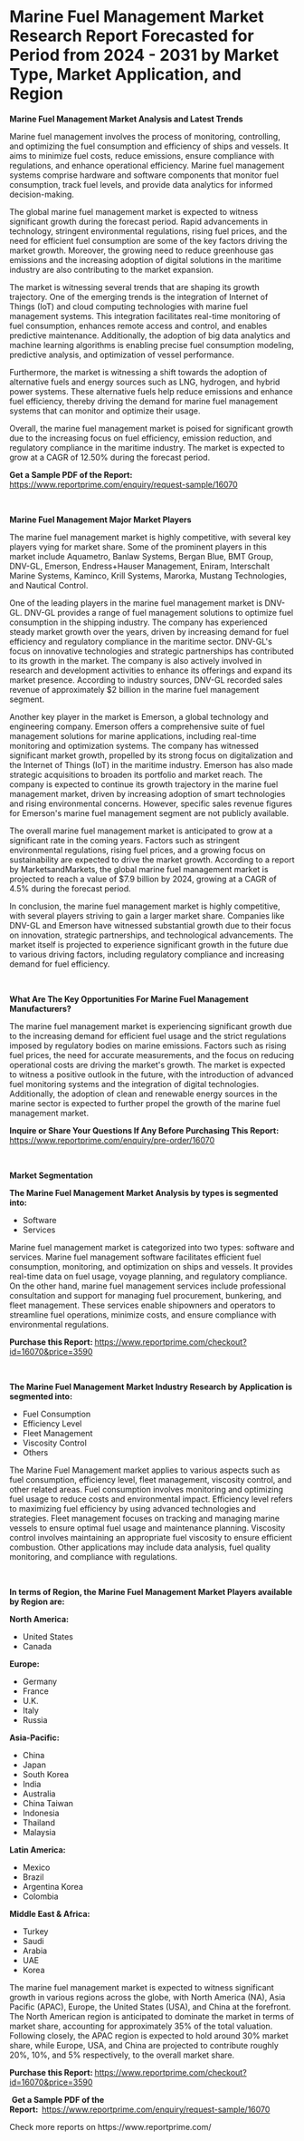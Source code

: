 <p><h1>Marine Fuel Management Market Research Report Forecasted for Period from 2024 -  2031 by Market Type, Market Application, and Region</h1></p><p><strong>Marine Fuel Management Market Analysis and Latest Trends</strong></p>
<p><p>Marine fuel management involves the process of monitoring, controlling, and optimizing the fuel consumption and efficiency of ships and vessels. It aims to minimize fuel costs, reduce emissions, ensure compliance with regulations, and enhance operational efficiency. Marine fuel management systems comprise hardware and software components that monitor fuel consumption, track fuel levels, and provide data analytics for informed decision-making.</p><p>The global marine fuel management market is expected to witness significant growth during the forecast period. Rapid advancements in technology, stringent environmental regulations, rising fuel prices, and the need for efficient fuel consumption are some of the key factors driving the market growth. Moreover, the growing need to reduce greenhouse gas emissions and the increasing adoption of digital solutions in the maritime industry are also contributing to the market expansion.</p><p>The market is witnessing several trends that are shaping its growth trajectory. One of the emerging trends is the integration of Internet of Things (IoT) and cloud computing technologies with marine fuel management systems. This integration facilitates real-time monitoring of fuel consumption, enhances remote access and control, and enables predictive maintenance. Additionally, the adoption of big data analytics and machine learning algorithms is enabling precise fuel consumption modeling, predictive analysis, and optimization of vessel performance.</p><p>Furthermore, the market is witnessing a shift towards the adoption of alternative fuels and energy sources such as LNG, hydrogen, and hybrid power systems. These alternative fuels help reduce emissions and enhance fuel efficiency, thereby driving the demand for marine fuel management systems that can monitor and optimize their usage.</p><p>Overall, the marine fuel management market is poised for significant growth due to the increasing focus on fuel efficiency, emission reduction, and regulatory compliance in the maritime industry. The market is expected to grow at a CAGR of 12.50% during the forecast period.</p></p>
<p><strong>Get a Sample PDF of the Report:&nbsp;</strong> <a href="https://www.reportprime.com/enquiry/request-sample/16070">https://www.reportprime.com/enquiry/request-sample/16070</a></p>
<p>&nbsp;</p>
<p><strong>Marine Fuel Management Major Market Players</strong></p>
<p><p>The marine fuel management market is highly competitive, with several key players vying for market share. Some of the prominent players in this market include Aquametro, Banlaw Systems, Bergan Blue, BMT Group, DNV-GL, Emerson, Endress+Hauser Management, Eniram, Interschalt Marine Systems, Kaminco, Krill Systems, Marorka, Mustang Technologies, and Nautical Control.</p><p>One of the leading players in the marine fuel management market is DNV-GL. DNV-GL provides a range of fuel management solutions to optimize fuel consumption in the shipping industry. The company has experienced steady market growth over the years, driven by increasing demand for fuel efficiency and regulatory compliance in the maritime sector. DNV-GL's focus on innovative technologies and strategic partnerships has contributed to its growth in the market. The company is also actively involved in research and development activities to enhance its offerings and expand its market presence. According to industry sources, DNV-GL recorded sales revenue of approximately $2 billion in the marine fuel management segment.</p><p>Another key player in the market is Emerson, a global technology and engineering company. Emerson offers a comprehensive suite of fuel management solutions for marine applications, including real-time monitoring and optimization systems. The company has witnessed significant market growth, propelled by its strong focus on digitalization and the Internet of Things (IoT) in the maritime industry. Emerson has also made strategic acquisitions to broaden its portfolio and market reach. The company is expected to continue its growth trajectory in the marine fuel management market, driven by increasing adoption of smart technologies and rising environmental concerns. However, specific sales revenue figures for Emerson's marine fuel management segment are not publicly available.</p><p>The overall marine fuel management market is anticipated to grow at a significant rate in the coming years. Factors such as stringent environmental regulations, rising fuel prices, and a growing focus on sustainability are expected to drive the market growth. According to a report by MarketsandMarkets, the global marine fuel management market is projected to reach a value of $7.9 billion by 2024, growing at a CAGR of 4.5% during the forecast period.</p><p>In conclusion, the marine fuel management market is highly competitive, with several players striving to gain a larger market share. Companies like DNV-GL and Emerson have witnessed substantial growth due to their focus on innovation, strategic partnerships, and technological advancements. The market itself is projected to experience significant growth in the future due to various driving factors, including regulatory compliance and increasing demand for fuel efficiency.</p></p>
<p>&nbsp;</p>
<p><strong>What Are The Key Opportunities For Marine Fuel Management Manufacturers?</strong></p>
<p><p>The marine fuel management market is experiencing significant growth due to the increasing demand for efficient fuel usage and the strict regulations imposed by regulatory bodies on marine emissions. Factors such as rising fuel prices, the need for accurate measurements, and the focus on reducing operational costs are driving the market's growth. The market is expected to witness a positive outlook in the future, with the introduction of advanced fuel monitoring systems and the integration of digital technologies. Additionally, the adoption of clean and renewable energy sources in the marine sector is expected to further propel the growth of the marine fuel management market.</p></p>
<p><strong>Inquire or Share Your Questions If Any Before Purchasing This Report:</strong> <a href="https://www.reportprime.com/enquiry/pre-order/16070">https://www.reportprime.com/enquiry/pre-order/16070</a></p>
<p>&nbsp;</p>
<p><strong>Market Segmentation</strong></p>
<p><strong>The Marine Fuel Management Market Analysis by types is segmented into:</strong></p>
<p><ul><li>Software</li><li>Services</li></ul></p>
<p><p>Marine fuel management market is categorized into two types: software and services. Marine fuel management software facilitates efficient fuel consumption, monitoring, and optimization on ships and vessels. It provides real-time data on fuel usage, voyage planning, and regulatory compliance. On the other hand, marine fuel management services include professional consultation and support for managing fuel procurement, bunkering, and fleet management. These services enable shipowners and operators to streamline fuel operations, minimize costs, and ensure compliance with environmental regulations.</p></p>
<p><strong>Purchase this Report:&nbsp;</strong><a href="https://www.reportprime.com/checkout?id=16070&price=3590">https://www.reportprime.com/checkout?id=16070&price=3590</a></p>
<p>&nbsp;</p>
<p><strong>The Marine Fuel Management Market Industry Research by Application is segmented into:</strong></p>
<p><ul><li>Fuel Consumption</li><li>Efficiency Level</li><li>Fleet Management</li><li>Viscosity Control</li><li>Others</li></ul></p>
<p><p>The Marine Fuel Management market applies to various aspects such as fuel consumption, efficiency level, fleet management, viscosity control, and other related areas. Fuel consumption involves monitoring and optimizing fuel usage to reduce costs and environmental impact. Efficiency level refers to maximizing fuel efficiency by using advanced technologies and strategies. Fleet management focuses on tracking and managing marine vessels to ensure optimal fuel usage and maintenance planning. Viscosity control involves maintaining an appropriate fuel viscosity to ensure efficient combustion. Other applications may include data analysis, fuel quality monitoring, and compliance with regulations.</p></p>
<p>&nbsp;</p>
<p><strong>In terms of Region, the Marine Fuel Management Market Players available by Region are:</strong></p>
<p>
    <p> <strong> North America: </strong>
        <ul>
            <li>United States</li>
            <li>Canada</li>
        </ul>
        </p> 
    <p> <strong> Europe: </strong>
        <ul>
            <li>Germany</li>
            <li>France</li>
            <li>U.K.</li>
            <li>Italy</li>
            <li>Russia</li>
        </ul>
        </p> 
    <p> <strong> Asia-Pacific: </strong>
        <ul>
            <li>China</li>
            <li>Japan</li>
            <li>South Korea</li>
            <li>India</li>
            <li>Australia</li>
            <li>China Taiwan</li>
            <li>Indonesia</li>
            <li>Thailand</li>
            <li>Malaysia</li>
        </ul>
        </p> 
    <p> <strong> Latin America: </strong>
        <ul>
            <li>Mexico</li>
            <li>Brazil</li>
            <li>Argentina Korea</li>
            <li>Colombia</li>
        </ul>
        </p> 
    <p> <strong> Middle East & Africa: </strong>
        <ul>
            <li>Turkey</li>
            <li>Saudi</li>
            <li>Arabia</li>
            <li>UAE</li>
            <li>Korea</li>
        </ul>
    </p>
    </p>
<p><p>The marine fuel management market is expected to witness significant growth in various regions across the globe, with North America (NA), Asia Pacific (APAC), Europe, the United States (USA), and China at the forefront. The North American region is anticipated to dominate the market in terms of market share, accounting for approximately 35% of the total valuation. Following closely, the APAC region is expected to hold around 30% market share, while Europe, USA, and China are projected to contribute roughly 20%, 10%, and 5% respectively, to the overall market share.</p></p>
<p><strong>Purchase this Report: </strong><a href="https://www.reportprime.com/checkout?id=16070&price=3590">https://www.reportprime.com/checkout?id=16070&price=3590</a></p>
<p>&nbsp;<strong>Get a Sample PDF of the Report:&nbsp;&nbsp;</strong><a href="https://www.reportprime.com/enquiry/request-sample/16070">https://www.reportprime.com/enquiry/request-sample/16070</a></p>
<p><strong></strong></p>
<p>Check more reports on https://www.reportprime.com/</p>